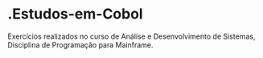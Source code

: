 # .Estudos-em-Cobol
Exercícios realizados no curso de Análise e Desenvolvimento de Sistemas, Disciplina de Programação para Mainframe.
